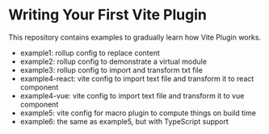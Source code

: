 # Writing Your First Vite Plugin

This repository contains examples to gradually learn how Vite Plugin works.

- example1: rollup config to replace content
- example2: rollup config to demonstrate a virtual module
- example3: rollup config to import and transform txt file
- example4-react: vite config to import text file and transform it to react component
- example4-vue: vite config to import text file and transform it to vue component
- example5: vite config for macro plugin to compute things on build time
- example6: the same as example5, but with TypeScript support

